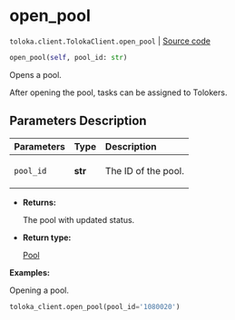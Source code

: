# open_pool
`toloka.client.TolokaClient.open_pool` | [Source code](https://github.com/Toloka/toloka-kit/blob/v1.2.2/src/client/__init__.py#L1780)

```python
open_pool(self, pool_id: str)
```

Opens a pool.


After opening the pool, tasks can be assigned to Tolokers.

## Parameters Description

| Parameters | Type | Description |
| :----------| :----| :-----------|
`pool_id`|**str**|<p>The ID of the pool.</p>

* **Returns:**

  The pool with updated status.

* **Return type:**

  [Pool](toloka.client.pool.Pool.md)

**Examples:**

Opening a pool.

```python
toloka_client.open_pool(pool_id='1080020')
```
